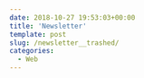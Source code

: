 ```yaml
---
date: 2018-10-27 19:53:03+00:00
title: 'Newsletter'
template: post
slug: /newsletter__trashed/
categories:
  - Web
---
```

